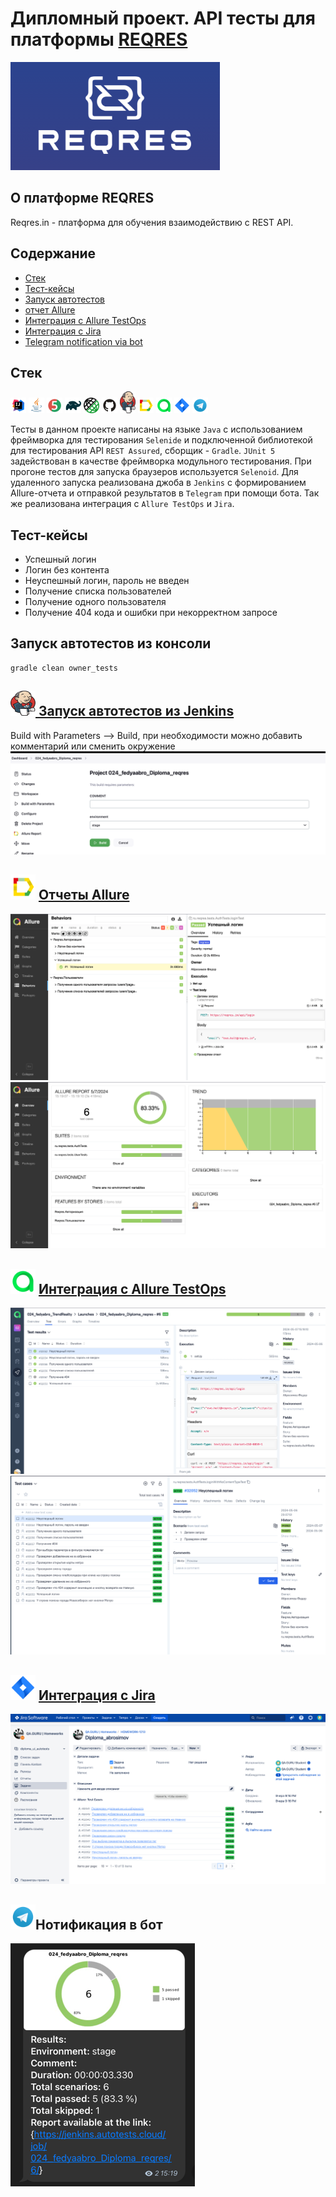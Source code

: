 # Дипломный проект. API тесты для платформы [REQRES](https://reqres.in/)
<img alt="reqres logo" src="images/logo/reqres.png" />

## О платформе REQRES
Reqres.in - платформа для обучения взаимодействию с REST API.

## Содержание
- <a href="#stack">Стек</a>
- <a href="#testcases">Тест-кейсы</a>
- <a href="#running">Запуск автотестов</a>
- <a href="#report">отчет Allure</a>
- <a href="#testops">Интеграция с Allure TestOps</a>
- <a href="#jira">Интеграция с Jira</a>
- <a href="#telegram">Telegram notification via bot</a>

<a id="stack"></a>
## Стек
<p  align="center">

<code><img width="5%" title="IntelliJ IDEA" src="images/logo/Idea.svg"></code>
<code><img width="5%" title="Java" src="images/logo/Java.svg"></code>
<code><img width="5%" title="Junit5" src="images/logo/Junit5.svg"></code>
<code><img width="5%" title="Gradle" src="images/logo/Gradle.svg"></code>
<code><img width="5%" title="REST Assured" src="images/logo/Ra.png"></code>
<code><img width="5%" title="GitHub" src="images/logo/GitHub.svg"></code>
<code><img width="5%" title="Jenkins" src="images/logo/Jenkins_logo.svg"></code>
<code><img width="5%" title="Allure Report" src="images/logo/Allure.svg"></code>
<code><img width="5%" title="Allure TestOps" src="images/logo/Allure_TO.svg"></code>
<code><img width="5%" title="Jira" src="images/logo/Jira.svg"></code>
<code><img width="5%" title="Telegram" src="images/logo/Telegram.svg"></code>
</p>

Тесты в данном проекте написаны на языке ```Java``` с использованием фреймворка для тестирования ```Selenide```  и подключенной библиотекой для тестирования API ```REST Assured```, сборщик - ```Gradle```. ```JUnit 5``` задействован в качестве фреймворка модульного тестирования.
При прогоне тестов для запуска браузеров используется ```Selenoid```.
Для удаленного запуска реализована джоба в <code>Jenkins</code> с формированием Allure-отчета и отправкой результатов в <code>Telegram</code> при помощи бота. Так же реализована интеграция с <code>Allure TestOps</code> и <code>Jira</code>.

<a id="testcases"></a>
## Тест-кейсы
- Успешный логин
- Логин без контента
- Неуспешный логин, пароль не введен
- Получение списка пользователей
- Получение одного пользователя
- Получение 404 кода и ошибки при некорректном запросе

<a id="running"></a>
## Запуск автотестов из консоли
```
gradle clean owner_tests
```

## <img alt="Jenkins" src="images/logo/Jenkins_logo.svg" width="40" height="40"/>[ Запуск автотестов из Jenkins](https://jenkins.autotests.cloud/job/024_fedyaabro_Diploma_reqres/)
Build with Parameters --> Build, при необходимости можно добавить комментарий или сменить окружение
<img title="Allure Overview" src="images/attachment/jenkins_start.png">

<a id="report"></a>
## <img alt="Allure Reports" src="images/logo/Allure.svg" width="40" height="40"/> [Отчеты Allure](https://jenkins.autotests.cloud/job/024_fedyaabro_Diploma_reqres/6/allure/#)
<img title="Allure Behaviors" src="images/attachment/allure_behaviors.png"> 
<img title="Allure Suites" src="images/attachment/allure_overview.png"> 

<a id="testops"></a>
## <img alt="Allure TestOps" src="images/logo/Allure_TO.svg" width="40" height="40"/> [Интеграция с Allure TestOps](https://allure.autotests.cloud/project/4216/dashboards)
<img title="TestOps Results" src="images/attachment/allure_to_launches.png"> 
<img title="TestOps Suites" src="images/attachment/allure_to_cases.png"> 

<a id="jira"></a>
## <img alt="Jira" src="images/logo/Jira.svg" width="40" height="40"/> [Интеграция с Jira](https://jira.autotests.cloud/browse/HOMEWORK-1213)
<img title="Jira integration" src="images/attachment/jira.png"> 

<a id="telegram"></a>
## <img alt="Telegram" src="images/logo/Telegram.svg" width="40" height="40"/>Нотификация в бот 
<img title="Telegram notification via bot" src="images/attachment/tg.png">  
